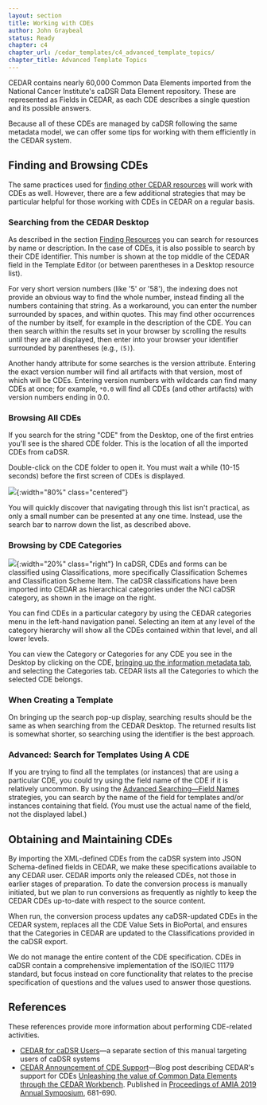 ```yaml
---
layout: section
title: Working with CDEs
author: John Graybeal
status: Ready
chapter: c4
chapter_url: /cedar_templates/c4_advanced_template_topics/
chapter_title: Advanced Template Topics
---
```

CEDAR contains nearly 60,000 Common Data Elements imported from the National Cancer Institute's caDSR Data Element repository. 
These are represented as Fields in CEDAR, as each CDE
describes a single question and its possible answers.

Because all of these CDEs are managed by caDSR following the same metadata model, 
we can offer some tips for working with them efficiently in the CEDAR system.

## **Finding and Browsing CDEs** 

The same practices used for [finding other CEDAR resources](https://metadatacenter.github.io/cedar-manual/basic_topics/a2_finding_resources/) will work with CDEs as well.
However, there are a few additional strategies that may be particular helpful for 
those working with CDEs in CEDAR on a regular basis.

### Searching from the CEDAR Desktop

As described in the section [Finding Resources](https://metadatacenter.github.io/cedar-manual/basic_topics/a2_finding_resources/)
you can search for resources by name or description. 
In the case of CDEs, it is also possible to search by their CDE identifier.
This number is shown at the top middle of the CEDAR field in the Template Editor 
(or between parentheses in a Desktop resource list). 

For very short version numbers (like '5' or '58'), the indexing does not provide an
obvious way to find the whole number, instead finding all the numbers containing that string.
As a workaround, you can enter the number surrounded by spaces, and within quotes. 
This may find other occurrences of the number by itself, for example in the description 
of the CDE. You can then search within the results set in your browser by scrolling 
the results until they are all displayed, then enter into your browser 
your identifier surrounded by parentheses (e.g., `(5)`).

Another handy attribute for some searches is the version attribute.
Entering the exact version number will find all artifacts with that version, 
most of which will be CDEs. 
Entering version numbers with wildcards can find many CDEs at once; 
for example, `*0.0` will find all CDEs (and other artifacts) 
with version numbers ending in 0.0.

### Browsing All CDEs

If you search for the string "CDE" from the Desktop, 
one of the first entries you'll see is the shared CDE folder.
This is the location of all the imported CDEs from caDSR.

Double-click on the CDE folder to open it. You must wait a while (10-15 seconds) 
before the first screen of CDEs is displayed.

![](https://github.com/metadatacenter/cedar-manual/raw/master/docs/assets/imgs/cde-folder-20191212.png){:width="80%" class="centered"}

You will quickly discover that navigating through this list isn't practical, as only a small 
number can be presented at any one time. Instead, use the search bar to narrow down the list, 
as described above.

### Browsing by CDE Categories

![](https://github.com/metadatacenter/cedar-manual/raw/master/docs/assets/imgs/category-dropdown-20191212.png){:width="20%" class="right"}
In caDSR, CDEs and forms can be classified using Classifications, more specifically 
Classification Schemes and Classification Scheme Item. The caDSR classifications have been
imported into CEDAR as hierarchical categories under the NCI caDSR category, 
as shown in the image on the right. 

You can find CDEs in a particular category by using the CEDAR categories menu 
in the left-hand navigation panel. Selecting an item at any level of the category
hierarchy will show all the CDEs contained within that level, and all lower levels.

You can view the Category or Categories for any CDE you see in the Desktop by clicking on
the CDE, [bringing up the information metadata tab](https://metadatacenter.github.io/cedar-manual/cedar_templates/basic_topics/a3_viewing_resource_metadatda/), and selecting the Categories tab.
CEDAR lists all the Categories to which the selected CDE belongs.

### When Creating a Template

On bringing up the search pop-up display, searching results should be the same as 
when searching from the CEDAR Desktop. The returned results list is somewhat shorter,
so searching using the identifier is the best approach.

### Advanced: Search for Templates Using A CDE

If you are trying to find all the templates (or instances) that are using a particular CDE,
you could try using the field name of the CDE if it is relatively uncommon. 
By using the [Advanced Searching—Field Names](https://metadatacenter.github.io/cedar-manual/sections/a2/4_advanced_searching_search_fields/)
strategies, you can search by the name of the field for templates and/or instances
containing that field. (You must use the actual name of the field, not the displayed label.)

## **Obtaining and Maintaining CDEs**

By importing the XML-defined CDEs from the caDSR system into JSON Schema-defined fields in CEDAR, 
we make these specifications available to any CEDAR user. 
CEDAR imports only the released CDEs, not those in earlier stages of preparation.
To date the conversion process is manually initiated, 
but we plan to run conversions as frequently as nightly 
to keep the CEDAR CDEs up-to-date with respect to the source content.

When run, the conversion process updates any caDSR-updated CDEs in the CEDAR system, 
replaces all the CDE Value Sets in BioPortal, and 
ensures that the Categories in CEDAR are updated to the Classifications 
provided in the caDSR export. 

We do not manage the entire content of the CDE specification. CDEs in caDSR contain a comprehensive implementation of the ISO/IEC 11179 standard, but focus instead on core functionality that relates to the precise specification of questions and the values used to answer those questions.

## **References**

These references provide more information about performing CDE-related activities.

* [CEDAR for caDSR Users](https://metadatacenter.github.io/cedar-manual/sections/cedar-for-cadsr/)—a separate section of this manual targeting users of caDSR systems
* [CEDAR Announcement of CDE Support](https://metadatacenter.org/happenings/news/cedar-announces-cde-support/)—Blog post describing CEDAR's support for CDEs
[Unleashing the value of Common Data Elements through the CEDAR Workbench](https://zenodo.org/record/3576172/files/2019_AMIA_OConnor_et_al). Published in [Proceedings of AMIA 2019 Annual Symposium](https://www.ncbi.nlm.nih.gov/pubmed/31802127), 681-690.







